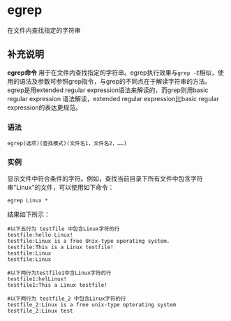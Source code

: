 egrep
===

在文件内查找指定的字符串

## 补充说明

**egrep命令** 用于在文件内查找指定的字符串。egrep执行效果与`grep -E`相似，使用的语法及参数可参照grep指令，与grep的不同点在于解读字符串的方法。egrep是用extended regular expression语法来解读的，而grep则用basic regular expression 语法解读，extended regular expression比basic regular expression的表达更规范。

### 语法  

```
egrep(选项)(查找模式)(文件名1，文件名2，……)
```

### 实例  

显示文件中符合条件的字符。例如，查找当前目录下所有文件中包含字符串"Linux"的文件，可以使用如下命令：

```
egrep Linux *
```

结果如下所示：

```
#以下五行为 testfile 中包含Linux字符的行
testfile:hello Linux!
testfile:Linux is a free Unix-type operating system.
testfile:This is a Linux testfile!
testfile:Linux
testfile:Linux

#以下两行为testfile1中含Linux字符的行
testfile1:helLinux!
testfile1:This a Linux testfile!

#以下两行为 testfile_2 中包含Linux字符的行
testfile_2:Linux is a free unix-type opterating system
testfile_2:Linux test
```


